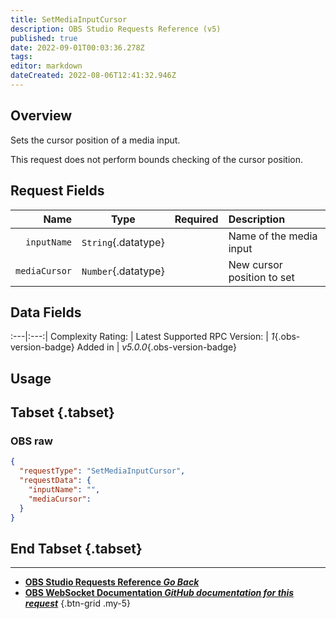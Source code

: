 ```yaml
---
title: SetMediaInputCursor
description: OBS Studio Requests Reference (v5)
published: true
date: 2022-09-01T00:03:36.278Z
tags: 
editor: markdown
dateCreated: 2022-08-06T12:41:32.946Z
---
```


## Overview
Sets the cursor position of a media input.

This request does not perform bounds checking of the cursor position.

## Request Fields
Name | Type | Required| Description |
----:|:----:|:-------:|:------------|
`inputName` | `String`{.datatype} | <i class="mdi mdi-check-bold"></i> | Name of the media input
`mediaCursor` | `Number`{.datatype} | <i class="mdi mdi-check-bold"></i> | New cursor position to set | `>= 0	`{.datatype}

## Data Fields
:---|:---:|
Complexity Rating: | <span class="stars stars--2"></span>
Latest Supported RPC Version: | *1*{.obs-version-badge}
Added in | *v5.0.0*{.obs-version-badge}

## Usage
## Tabset {.tabset}
### OBS raw
```json
{
  "requestType": "SetMediaInputCursor",
  "requestData": {
    "inputName": "",
    "mediaCursor": 
  }
}
```
## End Tabset {.tabset}

---

- [<i class="mdi mdi-chevron-left"></i>**OBS Studio Requests Reference *Go Back***](/en/Broadcasters/OBS/Requests)
- [<i class="mdi mdi-github"></i> **OBS WebSocket Documentation *GitHub documentation for this request***](https://github.com/obsproject/obs-websocket/blob/master/docs/generated/protocol.md#setmediainputcursor)
{.btn-grid .my-5}